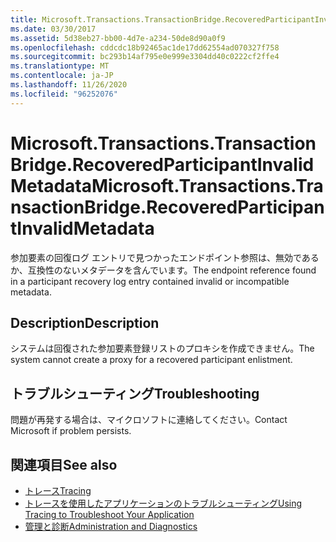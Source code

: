 ```yaml
---
title: Microsoft.Transactions.TransactionBridge.RecoveredParticipantInvalidMetadata
ms.date: 03/30/2017
ms.assetid: 5d38eb27-bb00-4d7e-a234-50de8d90a0f9
ms.openlocfilehash: cddcdc18b92465ac1de17dd62554ad070327f758
ms.sourcegitcommit: bc293b14af795e0e999e3304dd40c0222cf2ffe4
ms.translationtype: MT
ms.contentlocale: ja-JP
ms.lasthandoff: 11/26/2020
ms.locfileid: "96252076"
---
```

# <a name="microsofttransactionstransactionbridgerecoveredparticipantinvalidmetadata"></a><span data-ttu-id="34279-102">Microsoft.Transactions.TransactionBridge.RecoveredParticipantInvalidMetadata</span><span class="sxs-lookup"><span data-stu-id="34279-102">Microsoft.Transactions.TransactionBridge.RecoveredParticipantInvalidMetadata</span></span>

<span data-ttu-id="34279-103">参加要素の回復ログ エントリで見つかったエンドポイント参照は、無効であるか、互換性のないメタデータを含んでいます。</span><span class="sxs-lookup"><span data-stu-id="34279-103">The endpoint reference found in a participant recovery log entry contained invalid or incompatible metadata.</span></span>  
  
## <a name="description"></a><span data-ttu-id="34279-104">Description</span><span class="sxs-lookup"><span data-stu-id="34279-104">Description</span></span>  

 <span data-ttu-id="34279-105">システムは回復された参加要素登録リストのプロキシを作成できません。</span><span class="sxs-lookup"><span data-stu-id="34279-105">The system cannot create a proxy for a recovered participant enlistment.</span></span>  
  
## <a name="troubleshooting"></a><span data-ttu-id="34279-106">トラブルシューティング</span><span class="sxs-lookup"><span data-stu-id="34279-106">Troubleshooting</span></span>  

 <span data-ttu-id="34279-107">問題が再発する場合は、マイクロソフトに連絡してください。</span><span class="sxs-lookup"><span data-stu-id="34279-107">Contact Microsoft if problem persists.</span></span>  
  
## <a name="see-also"></a><span data-ttu-id="34279-108">関連項目</span><span class="sxs-lookup"><span data-stu-id="34279-108">See also</span></span>

- [<span data-ttu-id="34279-109">トレース</span><span class="sxs-lookup"><span data-stu-id="34279-109">Tracing</span></span>](index.md)
- [<span data-ttu-id="34279-110">トレースを使用したアプリケーションのトラブルシューティング</span><span class="sxs-lookup"><span data-stu-id="34279-110">Using Tracing to Troubleshoot Your Application</span></span>](using-tracing-to-troubleshoot-your-application.md)
- [<span data-ttu-id="34279-111">管理と診断</span><span class="sxs-lookup"><span data-stu-id="34279-111">Administration and Diagnostics</span></span>](../index.md)
